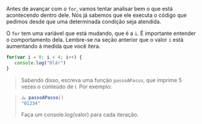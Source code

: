 Antes de avançar com o `for`, vamos tentar analisar bem o que está acontecendo dentro dele.
Nós já sabemos que ele executa o código que pedimos desde que uma determinada condição seja atendida.

O `for` tem uma variável que está mudando, que é a `i`. É importante entender o comportamento dela. Lembre-se na seção anterior que o valor `i` está aumentando à medida que você itera. 

```javascript
for(var i = 0; i < 4; i++) {
   console.log("Olá!")
}
```

> Sabendo disso, escreva uma função `passoAPasso`, que imprime 5 vezes o conteúdo de i.
Por exemplo:
 
> 
> ```javascript
> ム passoAPasso()
> "01234"
> ```
> Faça um console.log(valor) para cada iteração.
